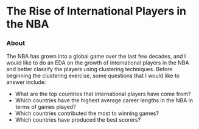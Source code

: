 # The Rise of International Players in the NBA

### About
The NBA has grown into a global game over the last few decades, and I would like to do an EDA on the growth of international players in the NBA and better classify the players using clustering techniques. Before beginning the clustering exercise, some questions that I would like to answer include:
- What are the top countries that international players have come from?
- Which countries have the highest average career lengths in the NBA in terms of games played?
- Which countries contributed the most to winning games?
- Which countries have produced the best scorers?
